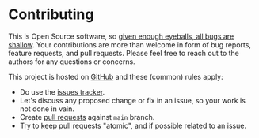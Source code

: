 # Contributing

This is Open Source software, so [given enough eyeballs, all bugs are shallow](https://en.wikipedia.org/wiki/Linus%27s_Law). Your contributions are more than welcome in form of bug reports, feature requests, and pull requests. Please feel free to reach out to the authors for any questions or concerns.

This project is hosted on [GitHub](https://github.com/DhyeyMavani2003/ccrvam) and these (common) rules apply:

* Do use the [issues tracker](https://github.com/DhyeyMavani2003/ccrvam/issues).
* Let's discuss any proposed change or fix in an issue, so your work is not done in vain.
* Create [pull requests](https://github.com/DhyeyMavani2003/ccrvam/pulls) against `main` branch.
* Try to keep pull requests "atomic", and if possible related to an issue.